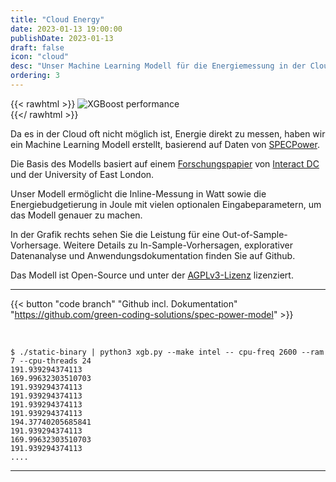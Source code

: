 ```yaml
---
title: "Cloud Energy"
date: 2023-01-13 19:00:00
publishDate: 2023-01-13
draft: false
icon: "cloud"
desc: "Unser Machine Learning Modell für die Energiemessung in der Cloud. Sowohl virtualisert als auch auf Bare Metal. Basierend auf den SPECPower Daten ermöglicht es präzise Inline-Messungen und Energiebudgetierung."
ordering: 3
---
```



{{< rawhtml >}}
<img class="ui big floated right rounded bordered image" src="https://github.com/green-coding-solutions/spec-power-model/raw/main/img/hp_synergy_480_Gen10_Plus.png" alt="XGBoost performance" loading="lazy" style="margin:auto;">
<br>
{{</ rawhtml >}}

Da es in der Cloud oft nicht möglich ist, Energie direkt zu messen, haben wir ein Machine Learning Modell erstellt, basierend auf Daten von [SPECPower](https://www.spec.org/power_ssj2008/).

Die Basis des Modells basiert auf einem [Forschungspapier](https://interactdc.com/static/images/documents/Elsevier_Journal.pdf) von [Interact DC](https://interactdc.com/) und der University of East London.

Unser Modell ermöglicht die Inline-Messung in Watt sowie die Energiebudgetierung in Joule mit vielen optionalen Eingabeparametern, um das Modell genauer zu machen.

In der Grafik rechts sehen Sie die Leistung für eine Out-of-Sample-Vorhersage. Weitere Details zu In-Sample-Vorhersagen, explorativer Datenanalyse und Anwendungsdokumentation finden Sie auf Github.

Das Modell ist Open-Source und unter der [AGPLv3-Lizenz](https://github.com/green-coding-solutions/green-metrics-tool/blob/main/LICENSE) lizenziert.

---
{{< button "code branch" "Github incl. Dokumentation" "https://github.com/green-coding-solutions/spec-power-model" >}}

&nbsp;


```
$ ./static-binary | python3 xgb.py --make intel -- cpu-freq 2600 --ram 7 --cpu-threads 24
191.939294374113
169.99632303510703
191.939294374113
191.939294374113
191.939294374113
191.939294374113
194.37740205685841
191.939294374113
169.99632303510703
191.939294374113
....
```

---

<div class="clear"></div>
